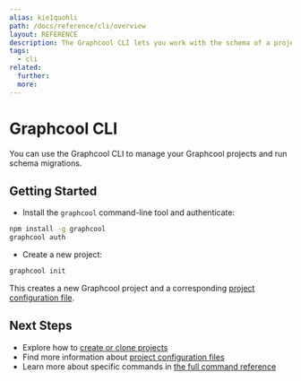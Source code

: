 ```yaml
---
alias: kie1quohli
path: /docs/reference/cli/overview
layout: REFERENCE
description: The Graphcool CLI lets you work with the schema of a project. You can easily create a new project or update the schema of an existing one.
tags:
  - cli
related:
  further:
  more:
---
```


# Graphcool CLI

You can use the Graphcool CLI to manage your Graphcool projects and run schema migrations.

## Getting Started

* Install the `graphcool` command-line tool and authenticate:

```sh
npm install -g graphcool
graphcool auth
```

* Create a new project:

```sh
graphcool init
```

This creates a new Graphcool project and a corresponding [project configuration file](!alias-ow2yei7mew).

## Next Steps

* Explore how to [create or clone projects](!alias-aetoh3vad6)
* Find more information about [project configuration files](!alias-ow2yei7mew)
* Learn more about specific commands in [the full command reference](!alias-oogie5uawi)
